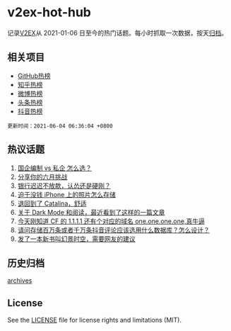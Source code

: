 # v2ex-hot-hub

 记录[V2EX](https://www.v2ex.com/)从 2021-01-06 日至今的热门话题。每小时抓取一次数据，按天[归档](archives)。
 
 ## 相关项目

- [GitHub热榜](https://github.com/snaildev/github-hot-hub)
- [知乎热榜](https://github.com/snaildev/zhihu-hot-hub)
- [微博热榜](https://github.com/snaildev/weibo-hot-hub)
- [头条热榜](https://github.com/snaildev/toutiao-hot-hub)
- [抖音热榜](https://github.com/snaildev/douyin-hot-hub)


 `更新时间：2021-06-04 06:36:04 +0800`

## 热议话题

1. [国企编制 vs 私企 怎么选？](https://www.v2ex.com/t/781021)
1. [分享你的六月挑战](https://www.v2ex.com/t/781018)
1. [银行迟迟不放款，认怂还是硬刚？](https://www.v2ex.com/t/781045)
1. [迫于没钱 iPhone 上的照片怎么存储](https://www.v2ex.com/t/781028)
1. [退回到了 Catalina，舒适](https://www.v2ex.com/t/781129)
1. [关于 Dark Mode 和阅读，最近看到了这样的一篇文章](https://www.v2ex.com/t/781158)
1. [今天刚知道 CF 的 1.1.1.1 还有个对应的域名 one.one.one.one,真牛逼](https://www.v2ex.com/t/781140)
1. [请问存储百万条或者千万条抖音评论应该选用什么数据库？怎么设计？](https://www.v2ex.com/t/781032)
1. [发了一本新书叫幻景时空，需要网友的建议](https://www.v2ex.com/t/781173)

## 历史归档

[archives](archives)

## License

See the [LICENSE](LICENSE) file for license rights and limitations (MIT).
